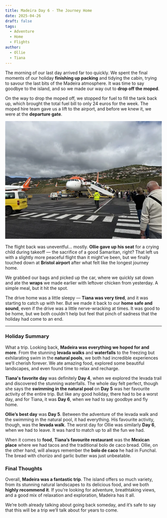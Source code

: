 ```yaml
---
title: Madeira Day 6 - The Journey Home
date: 2025-04-26
draft: false
tags:
  - Adventure
  - Home
  - Flights
author:
  - Ollie
  - Tiana
---
```


The morning of our last day arrived far too quickly. We spent the final moments of our holiday **finishing up packing** and tidying the cabin, trying to savour the last bits of the Madeira atmosphere. It was time to say goodbye to the island, and so we made our way out to **drop off the moped**.

On the way to drop the moped off, we stopped for fuel to fill the tank back up, which brought the total fuel bill to only 24 euros for the week. The moped hire team gave us a lift to the airport, and before we knew it, we were at the **departure gate**.

![Image Description](/images/IMG_5269.webp)

The flight back was uneventful… mostly. **Ollie gave up his seat** for a crying child during takeoff — the sacrifice of a good Samaritan, right? That left us with a slightly more peaceful flight than it might’ve been, but we finally touched down at **Bristol airport** after what felt like the longest journey home.

We grabbed our bags and picked up the car, where we quickly sat down and ate the **wraps** we made earlier with leftover chicken from yesterday. A simple meal, but it hit the spot.

The drive home was a little sleepy — **Tiana was very tired**, and it was starting to catch up with her. But we made it back to our **home safe and sound**, even if the drive was a little nerve-wracking at times. It was good to be home, but we both couldn't help but feel that pinch of sadness that the holiday had come to an end.

---

### **Holiday Summary**

What a trip. Looking back, **Madeira was everything we hoped for and more**. From the stunning **levada walks** and **waterfalls** to the freezing but exhilarating swim in the **natural pools**, we both had incredible experiences we’ll cherish forever. We ate amazing food, explored some beautiful landscapes, and even found time to relax and recharge.

**Tiana's favorite day** was definitely **Day 4**, when we explored the levada trail and discovered the stunning waterfalls. The whole day felt perfect, though she says the **swimming in the natural pool** on **Day 5** was her favourite activity of the entire trip. But like any good holiday, there had to be a worst day, and for Tiana, it was **Day 6**, when we had to say goodbye and fly home.

**Ollie’s best day** was **Day 5**. Between the adventure of the levada walk and the swimming in the natural pool, it had everything. His favourite activity, though, was the **levada walk**. The worst day for Ollie was similarly **Day 6**, when we had to leave. It was hard to match up to all the fun we had.

When it comes to **food**, **Tiana’s favourite restaurant** was the **Mexican place** where we had tacos and the traditional bolo de caco bread. Ollie, on the other hand, will always remember the **bolo de caco** he had in Funchal. The bread with chorizo and garlic butter was just unbeatable.

### **Final Thoughts**

Overall, **Madeira was a fantastic trip**. The island offers so much variety, from its stunning natural landscapes to its delicious food, and we both **highly recommend it**. If you’re looking for adventure, breathtaking views, and a good mix of relaxation and exploration, Madeira has it all.

We’re both already talking about going back someday, and it’s safe to say that this will be a trip we’ll talk about for years to come.


